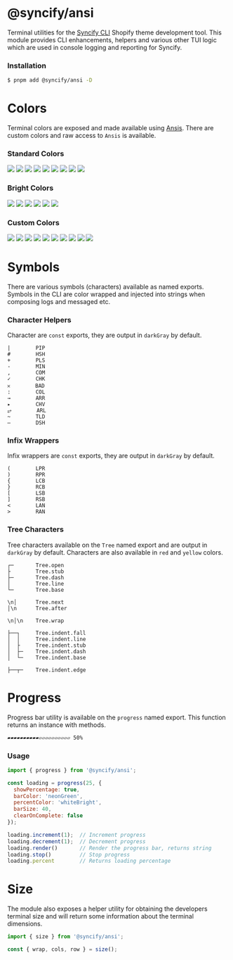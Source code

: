 # @syncify/ansi

Terminal utilities for the [Syncify CLI](https://syncify.sh) Shopify theme development tool. This module provides CLI enhancements, helpers and various other TUI logic which are used in console logging and reporting for Syncify.

### Installation

```bash
$ pnpm add @syncify/ansi -D
```

# Colors

Terminal colors are exposed and made available using [Ansis](https://github.com/webdiscus/ansis). There are custom colors and raw access to `Ansis` is available.

### Standard Colors

![](https://img.shields.io/static/v1?label=&message=red&color=CA1A01)
![](https://img.shields.io/static/v1?label=&message=cyan&color=cyan)
![](https://img.shields.io/static/v1?label=&message=green&color=00C202)
![](https://img.shields.io/static/v1?label=&message=yellow&color=C8C400)
![](https://img.shields.io/static/v1?label=&message=magenta&color=CA30C7)
![](https://img.shields.io/static/v1?label=&message=blue&color=blue)
![](https://img.shields.io/static/v1?label=&message=white&color=white)
![](https://img.shields.io/static/v1?label=&message=gray&color=gray)
![](https://img.shields.io/static/v1?label=&message=dim&color=686A6E)

### Bright Colors

![](https://img.shields.io/static/v1?label=&message=redBright&color=F34634)
![](https://img.shields.io/static/v1?label=&message=cyanBright&color=60FDFF)
![](https://img.shields.io/static/v1?label=&message=greenBright&color=5EFA68)
![](https://img.shields.io/static/v1?label=&message=yellowBright&color=fffc67)
![](https://img.shields.io/static/v1?label=&message=magentaBright&color=FF77FF)
![](https://img.shields.io/static/v1?label=&message=whiteBright&color=ffffff)

### Custom Colors

![](https://img.shields.io/static/v1?label=&message=brown&color=c19a6b)
![](https://img.shields.io/static/v1?label=&message=pink&color=ff75d1)
![](https://img.shields.io/static/v1?label=&message=teal&color=91EBC2)
![](https://img.shields.io/static/v1?label=&message=lightGray&color=2a2a2e)
![](https://img.shields.io/static/v1?label=&message=orange&color=FFAB40)
![](https://img.shields.io/static/v1?label=&message=lavender&color=8080FF)
![](https://img.shields.io/static/v1?label=&message=neonGreen&color=56ef83)
![](https://img.shields.io/static/v1?label=&message=neonCyan&color=69d5fd)
![](https://img.shields.io/static/v1?label=&message=neonRouge&color=FF8095)
![](https://img.shields.io/static/v1?label=&message=neonMagenta&color=7b68ee)

# Symbols

There are various symbols (characters) available as named exports. Symbols in the CLI are color wrapped and injected into strings when composing logs and messaged etc.

### Character Helpers

Character are `const` exports, they are output in `darkGray` by default.

```
|        PIP
#        HSH
+        PLS
-        MIN
,        COM
✓        CHK
𐄂        BAD
:        COL
→        ARR
▸        CHV
⥂        ARL
~        TLD
—        DSH
```

### Infix Wrappers

Infix wrappers are `const` exports, they are output in `darkGray` by default.

```
(        LPR
)        RPR
{        LCB
}        RCB
[        LSB
]        RSB
<        LAN
>        RAN
```

### Tree Characters

Tree characters available on the `Tree` named export and are output in `darkGray` by default. Characters are also available in `red` and `yellow` colors.

```
┌─       Tree.open
├        Tree.stub
├─       Tree.dash
│        Tree.line
└─       Tree.base

\n│      Tree.next
│\n      Tree.after

\n│\n    Tree.wrap

├──┐     Tree.indent.fall
│  │     Tree.indent.line
│  ├     Tree.indent.stub
│  ├─    Tree.indent.dash
│  └─    Tree.indent.base

├──┬─    Tree.indent.edge
```

# Progress

Progress bar utility is available on the `progress` named export. This function returns an instance with methods.

```bash
▰▰▰▰▰▰▰▰▰▰▱▱▱▱▱▱▱▱▱▱ 50%
```

### Usage

<!-- prettier-ignore-->
```js
import { progress } from '@syncify/ansi';

const loading = progress(25, {
  showPercentage: true,
  barColor: 'neonGreen',
  percentColor: 'whiteBright',
  barSize: 40,
  clearOnComplete: false
});

loading.increment(1);  // Increment progress
loading.decrement(1);  // Decrement progress
loading.render()       // Render the progress bar, returns string
loading.stop()         // Stop progress
loading.percent        // Returns loading percentage
```

# Size

The module also exposes a helper utility for obtaining the developers terminal size and will return some information about the terminal dimensions.

```js
import { size } from '@syncify/ansi';

const { wrap, cols, row } = size();
```
